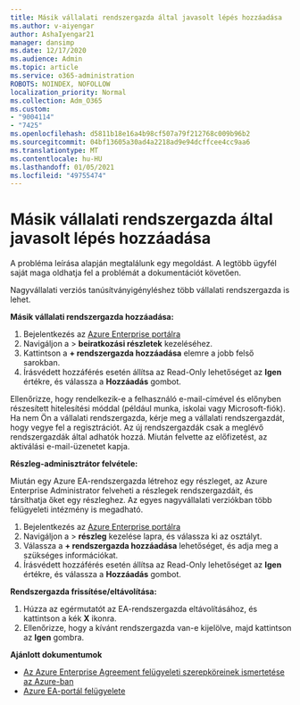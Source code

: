 ```yaml
---
title: Másik vállalati rendszergazda által javasolt lépés hozzáadása
ms.author: v-aiyengar
author: AshaIyengar21
manager: dansimp
ms.date: 12/17/2020
ms.audience: Admin
ms.topic: article
ms.service: o365-administration
ROBOTS: NOINDEX, NOFOLLOW
localization_priority: Normal
ms.collection: Adm_O365
ms.custom:
- "9004114"
- "7425"
ms.openlocfilehash: d5811b18e16a4b98cf507a79f212768c009b96b2
ms.sourcegitcommit: 04bf13605a30ad4a2218ad9e94dcffcee4cc9aa6
ms.translationtype: MT
ms.contentlocale: hu-HU
ms.lasthandoff: 01/05/2021
ms.locfileid: "49755474"
---
```

# <a name="add-another-enterprise-administrator---recommended-steps"></a>Másik vállalati rendszergazda által javasolt lépés hozzáadása

A probléma leírása alapján megtalálunk egy megoldást. A legtöbb ügyfél saját maga oldhatja fel a problémát a dokumentációt követően.

Nagyvállalati verziós tanúsítványigényléshez több vállalati rendszergazda is lehet.

**Másik vállalati rendszergazda hozzáadása:**

1. Bejelentkezés az [Azure Enterprise portálra](https://ea.azure.com/)
1. Navigáljon a  >  **beiratkozási részletek** kezeléséhez.
1. Kattintson a **+ rendszergazda hozzáadása** elemre a jobb felső sarokban.
1. Írásvédett hozzáférés esetén állítsa az Read-Only lehetőséget az **Igen** értékre, és válassza a **Hozzáadás** gombot.

Ellenőrizze, hogy rendelkezik-e a felhasználó e-mail-címével és előnyben részesített hitelesítési móddal (például munka, iskolai vagy Microsoft-fiók). Ha nem Ön a vállalati rendszergazda, kérje meg a vállalati rendszergazdát, hogy vegye fel a regisztrációt. Az új rendszergazdák csak a meglévő rendszergazdák által adhatók hozzá. Miután felvette az előfizetést, az aktiválási e-mail-üzenetet kapja.

**Részleg-adminisztrátor felvétele:**

Miután egy Azure EA-rendszergazda létrehoz egy részleget, az Azure Enterprise Administrator felveheti a részlegek rendszergazdáit, és társíthatja őket egy részleghez. Az egyes nagyvállalati verziókban több felügyeleti intézmény is megadható.

1. Bejelentkezés az [Azure Enterprise portálra](https://ea.azure.com/)
1. Navigáljon a  >  **részleg** kezelése lapra, és válassza ki az osztályt.
1. Válassza a **+ rendszergazda hozzáadása** lehetőséget, és adja meg a szükséges információkat.
1. Írásvédett hozzáférés esetén állítsa az Read-Only lehetőséget az **Igen** értékre, és válassza a **Hozzáadás** gombot.

**Rendszergazda frissítése/eltávolítása:**

1. Húzza az egérmutatót az EA-rendszergazda eltávolításához, és kattintson a kék **X** ikonra.
1. Ellenőrizze, hogy a kívánt rendszergazda van-e kijelölve, majd kattintson az **Igen** gombra.

**Ajánlott dokumentumok**

- [Az Azure Enterprise Agreement felügyeleti szerepköreinek ismertetése az Azure-ban](https://docs.microsoft.com/azure/billing/billing-understand-ea-roles)
- [Azure EA-portál felügyelete](https://docs.microsoft.com/azure/billing/billing-ea-portal-administration)
